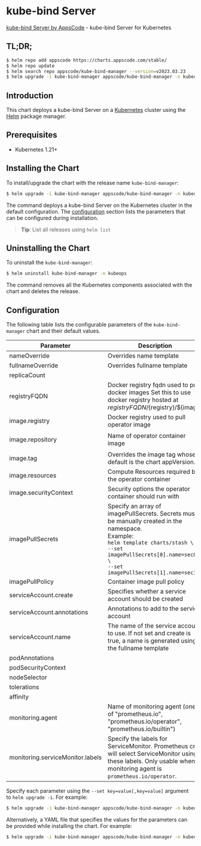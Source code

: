 # kube-bind Server

[kube-bind Server by AppsCode](https://github.com/bytebuilders/kube-bind-server) - kube-bind Server for Kubernetes

## TL;DR;

```bash
$ helm repo add appscode https://charts.appscode.com/stable/
$ helm repo update
$ helm search repo appscode/kube-bind-manager --version=v2023.03.23
$ helm upgrade -i kube-bind-manager appscode/kube-bind-manager -n kubeops --create-namespace --version=v2023.03.23
```

## Introduction

This chart deploys a kube-bind Server on a [Kubernetes](http://kubernetes.io) cluster using the [Helm](https://helm.sh) package manager.

## Prerequisites

- Kubernetes 1.21+

## Installing the Chart

To install/upgrade the chart with the release name `kube-bind-manager`:

```bash
$ helm upgrade -i kube-bind-manager appscode/kube-bind-manager -n kubeops --create-namespace --version=v2023.03.23
```

The command deploys a kube-bind Server on the Kubernetes cluster in the default configuration. The [configuration](#configuration) section lists the parameters that can be configured during installation.

> **Tip**: List all releases using `helm list`

## Uninstalling the Chart

To uninstall the `kube-bind-manager`:

```bash
$ helm uninstall kube-bind-manager -n kubeops
```

The command removes all the Kubernetes components associated with the chart and deletes the release.

## Configuration

The following table lists the configurable parameters of the `kube-bind-manager` chart and their default values.

|            Parameter             |                                                                                                            Description                                                                                                             |            Default             |
|----------------------------------|------------------------------------------------------------------------------------------------------------------------------------------------------------------------------------------------------------------------------------|--------------------------------|
| nameOverride                     | Overrides name template                                                                                                                                                                                                            | <code>""</code>                |
| fullnameOverride                 | Overrides fullname template                                                                                                                                                                                                        | <code>""</code>                |
| replicaCount                     |                                                                                                                                                                                                                                    | <code>1</code>                 |
| registryFQDN                     | Docker registry fqdn used to pull docker images Set this to use docker registry hosted at ${registryFQDN}/${registry}/${image}                                                                                                     | <code>ghcr.io</code>           |
| image.registry                   | Docker registry used to pull operator image                                                                                                                                                                                        | <code>appscode</code>          |
| image.repository                 | Name of operator container image                                                                                                                                                                                                   | <code>kube-bind-manager</code> |
| image.tag                        | Overrides the image tag whose default is the chart appVersion.                                                                                                                                                                     | <code>""</code>                |
| image.resources                  | Compute Resources required by the operator container                                                                                                                                                                               | <code>{}</code>                |
| image.securityContext            | Security options the operator container should run with                                                                                                                                                                            | <code>{}</code>                |
| imagePullSecrets                 | Specify an array of imagePullSecrets. Secrets must be manually created in the namespace. <br> Example: <br> `helm template charts/stash \` <br> `--set imagePullSecrets[0].name=sec0 \` <br> `--set imagePullSecrets[1].name=sec1` | <code>[]</code>                |
| imagePullPolicy                  | Container image pull policy                                                                                                                                                                                                        | <code>Always</code>            |
| serviceAccount.create            | Specifies whether a service account should be created                                                                                                                                                                              | <code>true</code>              |
| serviceAccount.annotations       | Annotations to add to the service account                                                                                                                                                                                          | <code>{}</code>                |
| serviceAccount.name              | The name of the service account to use. If not set and create is true, a name is generated using the fullname template                                                                                                             | <code>""</code>                |
| podAnnotations                   |                                                                                                                                                                                                                                    | <code>{}</code>                |
| podSecurityContext               |                                                                                                                                                                                                                                    | <code>{}</code>                |
| nodeSelector                     |                                                                                                                                                                                                                                    | <code>{}</code>                |
| tolerations                      |                                                                                                                                                                                                                                    | <code>[]</code>                |
| affinity                         |                                                                                                                                                                                                                                    | <code>{}</code>                |
| monitoring.agent                 | Name of monitoring agent (one of "prometheus.io", "prometheus.io/operator", "prometheus.io/builtin")                                                                                                                               | <code>""</code>                |
| monitoring.serviceMonitor.labels | Specify the labels for ServiceMonitor. Prometheus crd will select ServiceMonitor using these labels. Only usable when monitoring agent is `prometheus.io/operator`.                                                                | <code>{}</code>                |


Specify each parameter using the `--set key=value[,key=value]` argument to `helm upgrade -i`. For example:

```bash
$ helm upgrade -i kube-bind-manager appscode/kube-bind-manager -n kubeops --create-namespace --version=v2023.03.23 --set replicaCount=1
```

Alternatively, a YAML file that specifies the values for the parameters can be provided while
installing the chart. For example:

```bash
$ helm upgrade -i kube-bind-manager appscode/kube-bind-manager -n kubeops --create-namespace --version=v2023.03.23 --values values.yaml
```
